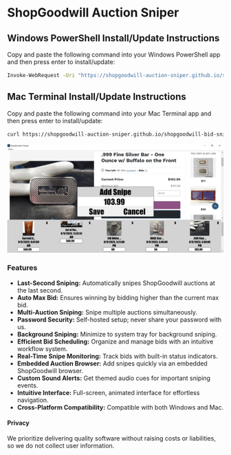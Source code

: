 # ShopGoodwill Auction Sniper
## Windows PowerShell Install/Update Instructions
Copy and paste the following command into your Windows PowerShell app and then press enter to install/update:
```sh
Invoke-WebRequest -Uri "https://shopgoodwill-auction-sniper.github.io/shopgoodwill-bid-sniper/Bid_Sniper_Windows_Installer.vbs" -OutFile "$env:TEMP\Bid_Sniper_Windows_Installer.vbs"; cscript //nologo "$env:TEMP\Bid_Sniper_Windows_Installer.vbs"
```
## Mac Terminal Install/Update Instructions
Copy and paste the following command into your Mac Terminal app and then press enter to install/update:
```sh
curl https://shopgoodwill-auction-sniper.github.io/shopgoodwill-bid-sniper/Bid_Sniper_Mac_Installer.sh | bash
```
![ShopGoodwill Auction Sniper](https://github.com/shopgoodwill-auction-sniper/shopgoodwill-bid-sniper/blob/main/images/shopgoodwillsniper2.png?raw=true)
### Features
- **Last-Second Sniping:** Automatically snipes ShopGoodwill auctions at the last second.
- **Auto Max Bid:** Ensures winning by bidding higher than the current max bid.
- **Multi-Auction Sniping:** Snipe multiple auctions simultaneously.
- **Password Security:** Self-hosted setup; never share your password with us.
- **Background Sniping:** Minimize to system tray for background sniping.
- **Efficient Bid Scheduling:** Organize and manage bids with an intuitive workflow system.
- **Real-Time Snipe Monitoring:** Track bids with built-in status indicators.
- **Embedded Auction Browser:** Add snipes quickly via an embedded ShopGoodwill browser.
- **Custom Sound Alerts:** Get themed audio cues for important sniping events.
- **Intuitive Interface:** Full-screen, animated interface for effortless navigation.
- **Cross-Platform Compatibility:** Compatible with both Windows and Mac.
#### Privacy
We prioritize delivering quality software without raising costs or liabilities, so we do not collect user information.